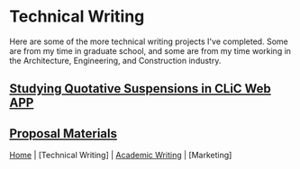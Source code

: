# Technical Writing
Here are some of the more technical writing projects I've completed. Some are from my time in graduate school, and some are from my time working in the Architecture, Engineering, and Construction industry.

## [Studying Quotative Suspensions in CLiC Web APP](clicprop.md)

## [Proposal Materials]()

[Home](index.md) | [Technical Writing] | [Academic Writing](academicwriting.md) | [Marketing]
